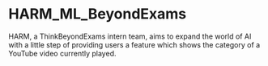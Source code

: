 # HARM_ML_BeyondExams
HARM, a ThinkBeyondExams intern team, aims to expand the world of AI with a little step of providing users a feature which shows the category of a YouTube video currently played.
